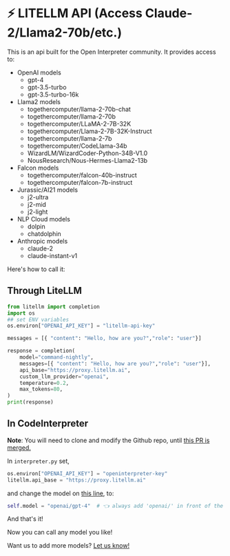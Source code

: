 # ⚡️ LITELLM API (Access Claude-2/Llama2-70b/etc.)

This is an api built for the Open Interpreter community. It provides access to: 
* OpenAI models 
    * gpt-4
    * gpt-3.5-turbo
    * gpt-3.5-turbo-16k
* Llama2 models
    * togethercomputer/llama-2-70b-chat
    * togethercomputer/llama-2-70b
    * togethercomputer/LLaMA-2-7B-32K
    * togethercomputer/Llama-2-7B-32K-Instruct
    * togethercomputer/llama-2-7b
    * togethercomputer/CodeLlama-34b
    * WizardLM/WizardCoder-Python-34B-V1.0
    * NousResearch/Nous-Hermes-Llama2-13b
* Falcon models
    * togethercomputer/falcon-40b-instruct
    * togethercomputer/falcon-7b-instruct
* Jurassic/AI21 models 
    * j2-ultra
    * j2-mid
    * j2-light
* NLP Cloud models 
    * dolpin
    * chatdolphin 
* Anthropic models 
    * claude-2
    * claude-instant-v1


Here's how to call it: 

## Through LiteLLM
```python
from litellm import completion
import os 
## set ENV variables
os.environ["OPENAI_API_KEY"] = "litellm-api-key"

messages = [{ "content": "Hello, how are you?","role": "user"}]

response = completion(
    model="command-nightly", 
    messages=[{ "content": "Hello, how are you?","role": "user"}],
    api_base="https://proxy.litellm.ai",
    custom_llm_provider="openai",
    temperature=0.2,
    max_tokens=80,
)
print(response)
```

## In CodeInterpreter

**Note**: You will need to clone and modify the Github repo, until [this PR is merged.](https://github.com/KillianLucas/open-interpreter/pull/288)

In `interpreter.py` set,
```python
os.environ["OPENAI_API_KEY"] = "openinterpreter-key"
litellm.api_base = "https://proxy.litellm.ai"
```

and change the model on [this line](https://github.com/KillianLucas/open-interpreter/blob/f803d0d7a545edabd541943145a2a60beaf604e4/interpreter/interpreter.py#L342C10-L342C10), to: 
```python
self.model = "openai/gpt-4"  # 👈 always add 'openai/' in front of the model name
```

And that's it! 

Now you can call any model you like!


Want us to add more models? [Let us know!](https://github.com/BerriAI/litellm/issues/new/choose)
